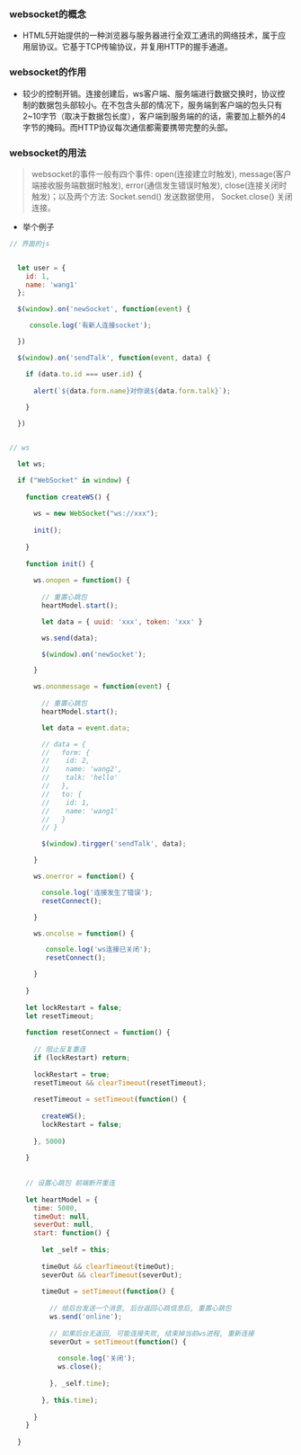 ### websocket的概念
- HTML5开始提供的一种浏览器与服务器进行全双工通讯的网络技术，属于应用层协议。它基于TCP传输协议，并复用HTTP的握手通道。

### websocket的作用
- 较少的控制开销。连接创建后，ws客户端、服务端进行数据交换时，协议控制的数据包头部较小。在不包含头部的情况下，服务端到客户端的包头只有2~10字节（取决于数据包长度），客户端到服务端的的话，需要加上额外的4字节的掩码。而HTTP协议每次通信都需要携带完整的头部。

### websocket的用法
> websocket的事件一般有四个事件: open(连接建立时触发), message(客户端接收服务端数据时触发), error(通信发生错误时触发), close(连接关闭时触发)；以及两个方法: Socket.send() 发送数据使用， Socket.close() 关闭连接。

- 举个例子
```js
// 界面的js


  let user = {
    id: 1,
    name: 'wang1'
  };

  $(window).on('newSocket', function(event) {

     console.log('有新人连接socket');

  })

  $(window).on('sendTalk', function(event, data) {

    if (data.to.id === user.id) {
  
      alert(`${data.form.name}对你说${data.form.talk}`);
  
    }

  })

```

```js

// ws

  let ws;

  if ("WebSocket" in window) {
  
    function createWS() {
    
      ws = new WebSocket("ws://xxx");
      
      init();
    
    }
  
    function init() {
      
      ws.onopen = function() {
        
        // 重置心跳包
        heartModel.start();

        let data = { uuid: 'xxx', token: 'xxx' }

        ws.send(data);

        $(window).on('newSocket');

      }

      ws.ononmessage = function(event) {
      
        // 重置心跳包
        heartModel.start();

        let data = event.data;

        // data = {
        //   form: {
        //    id: 2,
        //    name: 'wang2',
        //    talk: 'hello'
        //   },
        //   to: {
        //    id: 1,
        //    name: 'wang1'
        //   }
        // }

        $(window).tirgger('sendTalk', data);

      }

      ws.onerror = function() {

        console.log('连接发生了错误');
        resetConnect();

      }

      ws.oncolse = function() {

         console.log('ws连接已关闭');
         resetConnect();

      }
    
    }
    
    let lockRestart = false;
    let resetTimeout;
    
    function resetConnect = function() {
    
      // 阻止反复重连
      if (lockRestart) return;
      
      lockRestart = true;
      resetTimeout && clearTimeout(resetTimeout);
      
      resetTimeout = setTimeout(function() {
      
        createWS();
        lockRestart = false;
      
      }, 5000)
    
    }
    
    
    // 设置心跳包 前端断开重连
    
    let heartModel = {
      time: 5000,
      timeOut: null,
      severOut: null,
      start: function() {
      
        let _self = this;
        
        timeOut && clearTimeout(timeOut);
        severOut && clearTimeout(severOut);
        
        timeOut = setTimeout(function() {
        
          // 给后台发送一个消息, 后台返回心跳信息后, 重置心跳包
          ws.send('online');
          
          // 如果后台无返回, 可能连接失败, 结束掉当前ws进程, 重新连接
          severOut = setTimeout(function() {
          
            console.log('关闭');
            ws.close();
          
          }, _self.time);
        
        }, this.time);
      
      }
    }
  
  }

```
